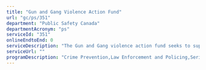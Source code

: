 ```yaml
---
title: "Gun and Gang Violence Action Fund"
url: "gc/ps/351"
department: "Public Safety Canada"
departmentAcronym: "ps"
serviceId: "351"
onlineEndtoEnd: 0
serviceDescription: "The Gun and Gang violence action fund seeks to support law enforcement and intervention initiatives at the provincial/territorial, municipal and community levels by providing funding to provincial and territorial governments to support police services and other organizations in enhancing efforts to prevent, disrupt and combat gun and gang violence, and increase awareness and understanding of related issues."
serviceUrl: ""
programDescription: "Crime Prevention,Law Enforcement and Policing,Serious and Organized Crime"
---
```


